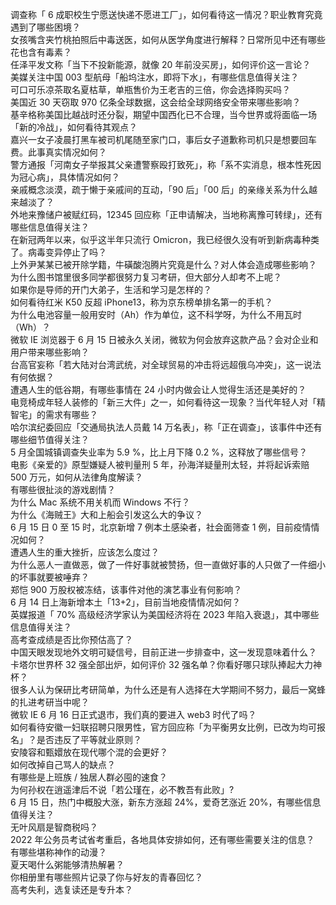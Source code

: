 调查称「 6 成职校生宁愿送快递不愿进工厂」，如何看待这一情况？职业教育究竟遇到了哪些困境？  
女孩嘴含夹竹桃拍照后中毒送医，如何从医学角度进行解释？日常所见中还有哪些花也含有毒素？  
任泽平发文称「当下不投新能源，就像 20 年前没买房」，如何评价这一言论？  
美媒关注中国 003 型航母「船坞注水，即将下水」，有哪些信息值得关注？  
可口可乐凉茶取名夏枯草，单瓶售价为王老吉的三倍，你会选择购买吗？  
美国近 30 天窃取 970 亿条全球数据，这会给全球网络安全带来哪些影响？  
基辛格称美国比越战时还分裂，期望中国西化已不合理，当今世界或将面临一场「新的冷战」，如何看待其观点？  
嘉兴一女子凌晨打黑车被司机尾随至家门口，事后女子道歉称司机只是想要回车费。此事真实情况如何？  
警方通报「河南女子举报其父亲遭警察殴打致死」，称「系不实消息，根本性死因为冠心病」，具体情况如何？  
亲戚概念淡漠，疏于懒于亲戚间的互动，「90 后」「00 后」的亲缘关系为什么越来越淡了？  
外地来豫储户被赋红码，12345 回应称「正申请解决，当地称离豫可转绿」，还有哪些信息值得关注？  
在新冠两年以来，似乎这半年只流行 Omicron，我已经很久没有听到新病毒种类了。病毒变异停止了吗？  
上外尹某某已被开除学籍，牛磺酸泡腾片究竟是什么？对人体会造成哪些影响？  
为什么图书馆里很多同学都很努力复习考研，但大部分人却考不上呢？  
如果你是导师的开门大弟子，生活和学习是怎样的？  
如何看待红米 K50 反超 iPhone13，称为京东榜单排名第一的手机？  
为什么电池容量一般用安时（Ah）作为单位，这不科学呀，为什么不用瓦时（Wh）？  
微软 IE 浏览器于 6 月 15 日被永久关闭，微软为何会放弃这款产品？会对企业和用户带来哪些影响？  
台高官妄称「若大陆对台湾武统，对全球贸易的冲击将远超俄乌冲突」，这一说法有何依据？  
遭遇人生的低谷期，有哪些事情在 24 小时内做会让人觉得生活还是美好的？  
电竞椅成年轻人装修的「新三大件」之一，如何看待这一现象？当代年轻人对「精智宅」的需求有哪些？  
哈尔滨纪委回应「交通局执法人员戴 14 万名表」，称「正在调查」，该事件中还有哪些细节值得关注？  
5 月全国城镇调查失业率为 5.9 %，比上月下降 0.2 %，这释放了哪些信号？  
电影《亲爱的》原型嫌疑人被判量刑 5 年，孙海洋疑量刑太轻，并将起诉索赔 500 万元，如何从法律角度解读？  
有哪些很扯淡的游戏剧情？  
为什么 Mac 系统不用关机而 Windows 不行？  
为什么《海贼王》大和上船会引发这么大的争议？  
6 月 15 日 0 至 15 时，北京新增 7 例本土感染者，社会面筛查 1 例，目前疫情情况如何？  
遭遇人生的重大挫折，应该怎么度过？  
为什么恶人一直做恶，做了一件好事就被赞扬，但一直做好事的人只做了一件细小的坏事就要被唾弃？  
郑恺 900 万股权被冻结，该事件对他的演艺事业有何影响？  
6 月 14 日上海新增本土「13+2」，目前当地疫情情况如何？  
英媒报道「 70% 高级经济学家认为美国经济将在 2023 年陷入衰退」，其中哪些信息值得关注？  
高考查成绩是否比你预估高了？  
中国天眼发现地外文明可疑信号，目前正进一步排查中，这一发现意味着什么？  
卡塔尔世界杯 32 强全部出炉​，如何评价 32 强名单？你看好哪只球队捧起大力神杯？  
很多人认为保研比考研简单，为什么还是有人选择在大学期间不努力，最后一窝蜂的扎进考研当中呢？  
微软 IE 6 月 16 日正式退市，我们真的要进入 web3 时代了吗？  
如何看待安徽一妇联招聘只限男性，官方回应称「为平衡男女比例，已改为均可报名」？是否违反了平等就业原则？  
安陵容和甄嬛放在现代哪个混的会更好？  
如何改掉自己骂人的缺点？  
有哪些是上班族 / 独居人群必囤的速食？  
为何孙权在逍遥津后不说「若公瑾在，必不教吾有此败」?  
6 月 15 日，热门中概股大涨，新东方涨超 24%，爱奇艺涨近 20%，有哪些信息值得关注？  
无叶风扇是智商税吗？  
2022 年公务员考试省考重启，各地具体安排如何，还有哪些需要关注的信息？  
有哪些堪称神作的动漫？  
夏天喝什么粥能够清热解暑？  
你相册里有哪些照片记录了你与好友的青春回忆？  
高考失利，选复读还是专升本？  
